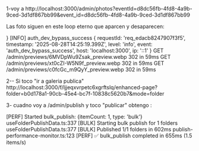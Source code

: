 1-voy  a http://localhost:3000/admin/photos?eventId=d8dc56fb-4fd8-4a9b-9ced-3d1df867bb99&event_id=d8dc56fb-4fd8-4a9b-9ced-3d1df867bb99

Las foto siguen en este loop eterno que aparcen y desaparecen:

}
[INFO] auth_dev_bypass_success {
  requestId: 'req_edacb8247907f3f5',
  timestamp: '2025-08-28T14:25:19.399Z',
  level: 'info',
  event: 'auth_dev_bypass_success',
  host: 'localhost:3000',
  ip: '::1'
}
 GET /admin/previews/6MVDpWu9Zsak_preview.webp 302 in 59ms
 GET /admin/previews/xt0cZI-W5N9f_preview.webp 302 in 59ms
 GET /admin/previews/c0fcGc_m9QyY_preview.webp 302 in 59ms


 2-- Si toco "ir a galeria publica"  http://localhost:3000/f/ljjeqxvrpetc6xgrftslq/enhanced-page?folder=b0d178a1-90cb-45e4-bc7f-10838c5620b7&mode=folder

 3- cuadno voy a  /admin/publish y toco "publicar" obtengo :

 [PERF] Started bulk_publish: {itemCount: 1, type: 'bulk'}
useFolderPublishData.ts:337 [BULK] Starting bulk publish for 1 folders
useFolderPublishData.ts:377 [BULK] Published 1/1 folders in 602ms
publish-performance-monitor.ts:123 [PERF] ✅ bulk_publish completed in 655ms (1.5 items/s)

